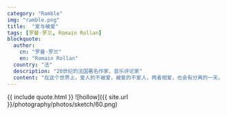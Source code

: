 ```yaml
---
category: "Ramble"
img: "ramble.png"
title:  "爱与被爱"
tags: [罗曼·罗兰, Romain Rollan]
blockquote:
  author:
    cn: "罗曼·罗兰"
    en: "Romain Rollan"
  country: "法"
  description: "20世纪的法国著名作家、音乐评论家"
  content: "在这个世界上，爱人的不被爱，被爱的不爱人，两者相爱，也会有分离的一天。"
---
```

{{ include quote.html }}
![hollow]({{ site.url }}/photography/photos/sketch/60.png)
